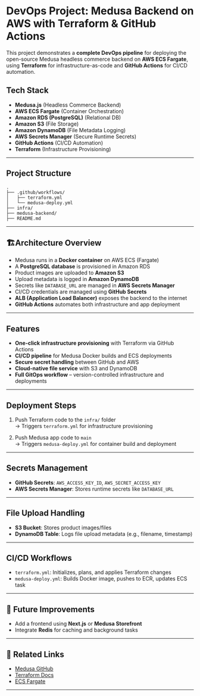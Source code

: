 # DevOps Project: Medusa Backend on AWS with Terraform & GitHub Actions

This project demonstrates a **complete DevOps pipeline** for deploying the open-source Medusa headless commerce backend on **AWS ECS Fargate**, using **Terraform** for infrastructure-as-code and **GitHub Actions** for CI/CD automation.

## Tech Stack

- **Medusa.js** (Headless Commerce Backend)
- **AWS ECS Fargate** (Container Orchestration)
- **Amazon RDS (PostgreSQL)** (Relational DB)
- **Amazon S3** (File Storage)
- **Amazon DynamoDB** (File Metadata Logging)
- **AWS Secrets Manager** (Secure Runtime Secrets)
- **GitHub Actions** (CI/CD Automation)
- **Terraform** (Infrastructure Provisioning)

---

## Project Structure

```
.
├── .github/workflows/
│   ├── terraform.yml     
│   └── medusa-deploy.yml       
├── infra/                      
├── medusa-backend/                 
├── README.md                
```

---

## 🏗Architecture Overview

- Medusa runs in a **Docker container** on AWS ECS (Fargate)
- A **PostgreSQL database** is provisioned in Amazon RDS
- Product images are uploaded to **Amazon S3**
- Upload metadata is logged in **Amazon DynamoDB**
- Secrets like `DATABASE_URL` are managed in **AWS Secrets Manager**
- CI/CD credentials are managed using **GitHub Secrets**
- **ALB (Application Load Balancer)** exposes the backend to the internet
- **GitHub Actions** automates both infrastructure and app deployment

---

## Features

- **One-click infrastructure provisioning** with Terraform via GitHub Actions
- **CI/CD pipeline** for Medusa Docker builds and ECS deployments
- **Secure secret handling** between GitHub and AWS
- **Cloud-native file service** with S3 and DynamoDB
- **Full GitOps workflow** – version-controlled infrastructure and deployments

---

##  Deployment Steps

1. Push Terraform code to the `infra/` folder  
   → Triggers `terraform.yml` for infrastructure provisioning

2. Push Medusa app code to `main`  
   → Triggers `medusa-deploy.yml` for container build and deployment


---

## Secrets Management

- **GitHub Secrets**: `AWS_ACCESS_KEY_ID`, `AWS_SECRET_ACCESS_KEY`
- **AWS Secrets Manager**: Stores runtime secrets like `DATABASE_URL`

---

## File Upload Handling

- **S3 Bucket**: Stores product images/files
- **DynamoDB Table**: Logs file upload metadata (e.g., filename, timestamp)

---

## CI/CD Workflows

- `terraform.yml`: Initializes, plans, and applies Terraform changes
- `medusa-deploy.yml`: Builds Docker image, pushes to ECR, updates ECS task

---

## 🔮 Future Improvements

- Add a frontend using **Next.js** or **Medusa Storefront**
- Integrate **Redis** for caching and background tasks

---

## 📎 Related Links

- [Medusa GitHub](https://github.com/medusajs/medusa)
- [Terraform Docs](https://developer.hashicorp.com/terraform/docs)
- [ECS Fargate](https://docs.aws.amazon.com/AmazonECS/latest/userguide/what-is-fargate.html)

---
